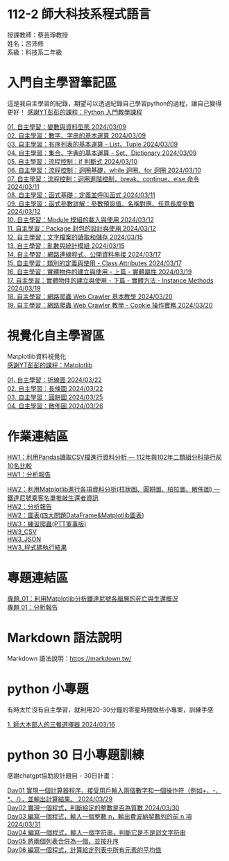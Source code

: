 # 112-2 師大科技系程式語言 
授課教師：蔡芸琤教授  
姓名：呂沛修  
系級：科技系二年級

# 入門自主學習筆記區
這是我自主學習的紀錄，期望可以透過紀錄自己學習python的過程，讓自己變得更好！ 
[感謝YT彭彭的課程：Python 入門教學課程](https://www.youtube.com/@cwpeng-course/playlists)
  
[01. 自主學習：變數與資料型態 2024/03/09](https://github.com/PeiHsiuLu/112-2-Programming-Language/blob/main/Practice/datatype_note.py)  
[02. 自主學習：數字、字串的基本運算 2024/03/09](https://github.com/PeiHsiuLu/112-2-Programming-Language/blob/main/Practice/number-string_note.py)  
[03. 自主學習：有序列表的基本運算 - List、Tuple 2024/03/09](https://github.com/PeiHsiuLu/112-2-Programming-Language/blob/main/Practice/list-tuple.py)  
[04. 自主學習：集合、字典的基本運算 - Set、Dictionary 2024/03/09](https://github.com/PeiHsiuLu/112-2-Programming-Language/blob/main/Practice/set-dict.py)  
[05. 自主學習：流程控制：if 判斷式 2024/03/10](https://github.com/PeiHsiuLu/112-2-Programming-Language/blob/main/Practice/if.py)  
[06. 自主學習：流程控制：迴圈基礎，while 迴圈、for 迴圈 2024/03/10](https://github.com/PeiHsiuLu/112-2-Programming-Language/blob/main/Practice/loop.py)  
[07. 自主學習：流程控制：迴圈進階控制，break、continue、else 命令 2024/03/11](https://github.com/PeiHsiuLu/112-2-Programming-Language/blob/main/Practice/loop-advanved.py)  
[08. 自主學習：函式基礎：定義並呼叫函式 2024/03/11](https://github.com/PeiHsiuLu/112-2-Programming-Language/blob/main/Practice/function.py)  
[09. 自主學習：函式參數詳解：參數預設值、名稱對應、任意長度參數 2024/03/12](https://github.com/PeiHsiuLu/112-2-Programming-Language/blob/main/Practice/function_advanced.py)  
[10. 自主學習：Module 模組的載入與使用 2024/03/12](https://github.com/PeiHsiuLu/112-2-Programming-Language/blob/main/Practice/module.py)  
[11. 自主學習：Package 封包的設計與使用 2024/03/12](https://github.com/PeiHsiuLu/112-2-Programming-Language/blob/main/Practice/main_package_practice.py)  
[12. 自主學習：文字檔案的讀取和儲存 2024/03/15](https://github.com/PeiHsiuLu/112-2-Programming-Language/blob/main/Practice/file.py)  
[13. 自主學習：亂數與統計模組 2024/03/15](https://github.com/PeiHsiuLu/112-2-Programming-Language/blob/main/Practice/random_statistic_module.py)  
[14. 自主學習：網路連線程式、公開資料串接 2024/03/17](https://github.com/PeiHsiuLu/112-2-Programming-Language/blob/main/Practice/internet.py)  
[15. 自主學習：類別的定義與使用 - Class Attributes 2024/03/17](https://github.com/PeiHsiuLu/112-2-Programming-Language/blob/main/Practice/class.py)  
[16. 自主學習：實體物件的建立與使用 - 上篇 - 實體屬性 2024/03/19](https://github.com/PeiHsiuLu/112-2-Programming-Language/blob/main/Practice/classify-1.py)  
[17. 自主學習：實體物件的建立與使用 - 下篇 - 實體方法 - Instance Methods 2024/03/19](https://github.com/PeiHsiuLu/112-2-Programming-Language/blob/main/Practice/classify-2.py)  
[18. 自主學習：網路爬蟲 Web Crawler 基本教學 2024/03/20](https://github.com/PeiHsiuLu/112-2-Programming-Language/blob/main/Practice/crawl_basic.py)  
[19. 自主學習：網路爬蟲 Web Crawler 教學 - Cookie 操作實務 2024/03/20](https://github.com/PeiHsiuLu/112-2-Programming-Language/blob/main/Practice/cookie.py)





# 視覺化自主學習區
Matplotlib資料視覺化  
[ 感謝YT彭彭的課程：Matplotlib](https://www.youtube.com/watch?v=MceOR4Kvv9I&list=PL-g0fdC5RMbqDdag2l_F3ejf4xQ_QjGbq&pp=iAQB)  
  
[ 01. 自主學習：折線圖 2024/03/22](https://github.com/PeiHsiuLu/112-2-Programming-Language/blob/main/Visuallisation_study/line.py)  
[ 02. 自主學習：長條圖 2024/03/22](https://github.com/PeiHsiuLu/112-2-Programming-Language/blob/main/Visuallisation_study/bar.py)  
[ 03. 自主學習：圓餅圖 2024/03/25](https://github.com/PeiHsiuLu/112-2-Programming-Language/blob/main/Visuallisation_study/pie.py)  
[ 04. 自主學習：散佈圖 2024/03/26](https://github.com/PeiHsiuLu/112-2-Programming-Language/blob/main/Visuallisation_study/scatter.py)  


# 作業連結區
[HW1：利用Pandas讀取CSV檔進行資料分析 — 112年與102年二類組分科排行前10名比較](https://github.com/PeiHsiuLu/112-2-Programming-Language/blob/main/Homework/HW1-112%E5%B9%B4%E8%88%87102%E5%B9%B4%E4%BA%8C%E9%A1%9E%E7%B5%84%E5%88%86%E7%A7%91%E6%8E%92%E8%A1%8C%E5%89%8D10%E5%90%8D%E6%AF%94%E8%BC%83_%E9%87%8D%E5%81%9A.py)  
[HW1：分析報告](https://github.com/PeiHsiuLu/112-2-Programming-Language/blob/main/Homework/HW1%EF%BC%9A%E5%88%86%E6%9E%90112%E8%87%B3102%E5%B9%B410%E5%B9%B4%E4%B9%8B%E9%96%93%E7%9A%84%E4%BA%8C%E9%A1%9E%E7%B5%84%E7%86%B1%E9%96%80%E7%A7%91%E7%B3%BB%E5%89%8D%E5%8D%81%E5%90%8D.pdf)  

[HW2：利用Matplotlib進行各項資料分析(柱狀圖、圓餅圖、柏拉圖、散佈圖) — 鐵達尼號乘客名單推敲生還者資訊](https://github.com/PeiHsiuLu/112-2-Programming-Language/blob/main/Homework/HW2_%E8%A6%96%E8%A6%BA%E5%8C%96%E8%B3%87%E6%96%99%E5%88%86%E6%9E%90%EF%BC%9A%E9%90%B5%E9%81%94%E5%B0%BC%E8%99%9F%E4%B9%98%E5%AE%A2%E5%90%8D%E5%96%AE%E6%8E%A8%E6%95%B2%E7%94%9F%E9%82%84%E8%80%85%E8%B3%87%E8%A8%8A.py)  
[HW2：分析報告](https://github.com/PeiHsiuLu/112-2-Programming-Language/blob/main/Homework/HW2%5E7%E8%A6%96%E8%A6%BA%E5%8C%96%E8%B3%87%E6%96%99%E5%88%86%E6%9E%90%5E7%E9%90%B5%E9%81%94%E5%B0%BC%E8%99%9F%E4%B9%98%E5%AE%A2%E5%90%8D%E5%96%AE%E6%8E%A8%E6%95%B2%E7%94%9F%E9%82%84%E8%80%85%E8%B3%87%E8%A8%8A.pdf)  
[HW2：圖表(四大問題DataFrame&Matplotlib圖表)](https://github.com/PeiHsiuLu/112-2-Programming-Language/blob/main/Homework/HW2-Matplotlib%20%E5%9C%96%E8%A1%A8(%E6%9F%B1%E7%8B%80%E5%9C%96%E3%80%81%E5%9C%93%E9%A4%85%E5%9C%96%E3%80%81%E6%9F%8F%E6%8B%89%E5%9C%96%E3%80%81DataFrame)%20(1).pdf)  
[HW3：練習爬蟲(PTT軍事版)](https://github.com/PeiHsiuLu/112-2-Programming-Language/blob/main/Homework/HW3-crawl.py)  
[HW3_CSV](https://github.com/PeiHsiuLu/112-2-Programming-Language/blob/main/Homework/military.csv)  
[HW3_JSON](https://github.com/PeiHsiuLu/112-2-Programming-Language/blob/main/Homework/military.json)  
[HW3_程式碼執行結果](https://github.com/PeiHsiuLu/112-2-Programming-Language/blob/main/%E7%B5%90%E6%9E%9C.png)


# 專題連結區   
[ 專題_01：利用Matplotlib分析鐵達尼號各艙層的死亡與生還概況](https://github.com/PeiHsiuLu/112-2-Programming-Language/blob/main/Homework/HW2_%E8%A6%96%E8%A6%BA%E5%8C%96%E8%B3%87%E6%96%99%E5%88%86%E6%9E%90%EF%BC%9A%E9%90%B5%E9%81%94%E5%B0%BC%E8%99%9F%E4%B9%98%E5%AE%A2%E5%90%8D%E5%96%AE%E6%8E%A8%E6%95%B2%E7%94%9F%E9%82%84%E8%80%85%E8%B3%87%E8%A8%8A.py)  
[ 專題 01：分析報告](https://github.com/PeiHsiuLu/112-2-Programming-Language/blob/main/Homework/HW2%5E7%E8%A6%96%E8%A6%BA%E5%8C%96%E8%B3%87%E6%96%99%E5%88%86%E6%9E%90%5E7%E9%90%B5%E9%81%94%E5%B0%BC%E8%99%9F%E4%B9%98%E5%AE%A2%E5%90%8D%E5%96%AE%E6%8E%A8%E6%95%B2%E7%94%9F%E9%82%84%E8%80%85%E8%B3%87%E8%A8%8A.pdf)


# Markdown 語法說明
Markdown 語法說明：https://markdown.tw/
# python 小專題  
有時太忙沒有自主學習，就利用20-30分鐘的零星時間做些小專案，訓練手感  
  
[1. 師大本部人的三餐選擇器 2024/03/16](https://github.com/PeiHsiuLu/112-2-Programming-Language/blob/main/folio/choose_food.py) 

# python 30 日小專題訓練  
感謝chatgpt協助設計題目 - 30日計畫：  


[ Day01 實現一個計算器程序，接受用戶輸入兩個數字和一個操作符（例如+、-、*、/），並輸出計算結果。 2024/03/29](https://github.com/PeiHsiuLu/112-2-Programming-Language/blob/main/Daily-Practice/calculate.py)  
[ Day02 實現一個程式，判斷給定的整數是否為質數 2024/03/30](https://github.com/PeiHsiuLu/112-2-Programming-Language/blob/main/Daily-Practice/prime.py)  
[ Day03 編寫一個程式，輸入一個整數 n，輸出費波納契數列的前 n 項 2024/03/31](https://github.com/PeiHsiuLu/112-2-Programming-Language/blob/main/Daily-Practice/F.py)  
[ Day04 編寫一個程式，輸入一個字符串，判斷它是不是迴文字符串](https://github.com/PeiHsiuLu/112-2-Programming-Language/blob/main/Daily-Practice/text.py)  
[ Day05 將兩個列表合併為一個，並按升序](https://github.com/PeiHsiuLu/112-2-Programming-Language/blob/main/Daily-Practice/list.py)  
[ Day06 編寫一個程式，計算給定列表中所有元素的平均值](https://github.com/PeiHsiuLu/112-2-Programming-Language/blob/main/Daily-Practice/average.py)



